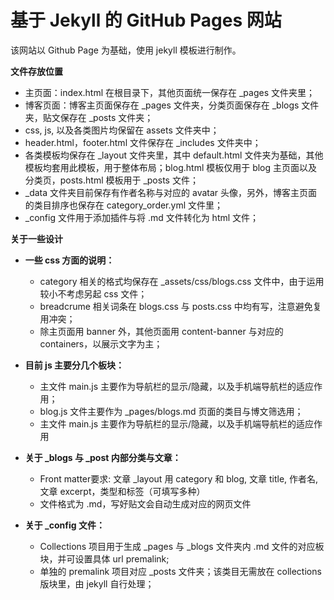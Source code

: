# 基于 Jekyll 的 GitHub Pages 网站

该网站以 Github Page 为基础，使用 jekyll 模板进行制作。

**文件存放位置**

* 主页面：index.html 在根目录下，其他页面统一保存在 _pages 文件夹里；
* 博客页面：博客主页面保存在 _pages 文件夹，分类页面保存在 _blogs 文件夹，贴文保存在 _posts 文件夹；
* css, js, 以及各类图片均保留在 assets 文件夹中；
* header.html，footer.html 文件保存在 _includes 文件夹中；
* 各类模板均保存在 _layout 文件夹里，其中 default.html 文件夹为基础，其他模板均套用此模板，用于整体布局；blog.html 模板仅用于 blog 主页面以及分类页，posts.html 模板用于 _posts 文件；
* _data 文件夹目前保存有作者名称与对应的 avatar 头像，另外，博客主页面的类目排序也保存在 category_order.yml 文件里；
* _config 文件用于添加插件与将 .md 文件转化为 html 文件；

**关于一些设计**

* **一些 css 方面的说明：**
    * category 相关的格式均保存在 _assets/css/blogs.css 文件中，由于运用较小不考虑另起 css 文件；
    * breadcrume 相关词条在 blogs.css 与 posts.css 中均有写，注意避免复用冲突；
    * 除主页面用 banner 外，其他页面用 content-banner 与对应的 containers，以展示文字为主；

* **目前 js 主要分几个板块：**
    * 主文件 main.js 主要作为导航栏的显示/隐藏，以及手机端导航栏的适应作用；
    * blog.js 文件主要作为 _pages/blogs.md 页面的类目与博文筛选用；
    * 主文件 main.js 主要作为导航栏的显示/隐藏，以及手机端导航栏的适应作用

* **关于 _blogs 与 _post 内部分类与文章：**
    * Front matter要求: 文章 _layout 用 category 和 blog, 文章 title, 作者名, 文章 excerpt，类型和标签（可填写多种）
    * 文件格式为 .md，写好贴文会自动生成对应的网页文件

* **关于 _config 文件：**
    * Collections 项目用于生成 _pages 与 _blogs 文件夹内 .md 文件的对应板块，并可设置具体 url premalink;
    * 单独的 premalink 项目对应 _posts 文件夹；该类目无需放在 collections 版块里，由 jekyll 自行处理；
